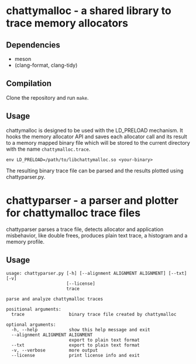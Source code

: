# chattymalloc - a shared library to trace memory allocators

## Dependencies

* meson
* (clang-format, clang-tidy)

## Compilation

Clone the repository and run `make`.

## Usage

chattymalloc is designed to be used with the LD_PRELOAD mechanism.
It hooks the memory allocator API and saves each allocator call and its result
to a memory mapped binary file which will be stored to the current directory
with the name `chattymalloc.trace`.

`env LD_PRELOAD=/path/to/libchattymalloc.so <your-binary>`

The resulting binary trace file can be parsed and the results plotted using
chattyparser.py.

# chattyparser - a parser and plotter for chattymalloc trace files

chattyparser parses a trace file, detects allocator and application misbehavior,
like double frees, produces plain text trace, a histogram and a memory profile.

## Usage
	usage: chattyparser.py [-h] [--alignment ALIGNMENT ALIGNMENT] [--txt] [-v]
	                       [--license]
	                       trace

	parse and analyze chattymalloc traces

	positional arguments:
	  trace                 binary trace file created by chattymalloc

	optional arguments:
	  -h, --help            show this help message and exit
	  --alignment ALIGNMENT ALIGNMENT
	                        export to plain text format
	  --txt                 export to plain text format
	  -v, --verbose         more output
	  --license             print license info and exit
